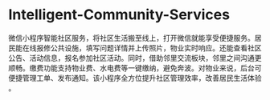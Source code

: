 # Intelligent-Community-Services
微信小程序智能社区服务，将社区生活搬至线上，打开微信就能享受便捷服务。居民能在线报修公共设施，填写问题详情并上传照片，物业实时响应。还能查看社区公告、活动信息，报名参加社区活动。同时，借助邻里交流板块，邻里之间沟通更顺畅。缴费功能支持物业费、水电费等一键缴纳，避免奔波。对物业来说，后台可便捷管理工单、发布通知。该小程序全方位提升社区管理效率，改善居民生活体验 。
